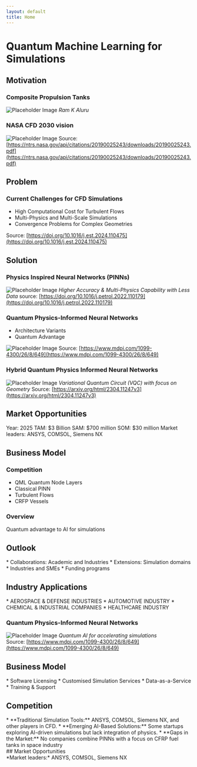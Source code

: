 ```yaml
---
layout: default
title: Home
---
```


# Quantum Machine Learning for Simulations

## Motivation

### Composite Propulsion Tanks

![Placeholder Image](assets/images/propulsion.png)
*Ram K Aluru*

### NASA CFD 2030 vision

![Placeholder Image](assets/images/complex_geometries.png)
Source: [https://ntrs.nasa.gov/api/citations/20190025243/downloads/20190025243.pdf](https://ntrs.nasa.gov/api/citations/20190025243/downloads/20190025243.pdf)

## Problem

### Current Challenges for CFD Simulations

*   High Computational Cost for Turbulent Flows
*   Multi-Physics and Multi-Scale Simulations
*   Convergence Problems for Complex Geometries

Source: [https://doi.org/10.1016/j.est.2024.110475](https://doi.org/10.1016/j.est.2024.110475)

## Solution

### Physics Inspired Neural Networks (PINNs)

![Placeholder Image](assets/images/pimm.png)
*Higher Accuracy & Multi-Physics Capability with Less Data*
source: [https://doi.org/10.1016/j.petrol.2022.110179](https://doi.org/10.1016/j.petrol.2022.110179)

### Quantum Physics-Informed Neural Networks

*   Architecture Variants
*   Quantum Advantage

![Placeholder Image](assets/images/architecture.png)
Source: [https://www.mdpi.com/1099-4300/26/8/649](https://www.mdpi.com/1099-4300/26/8/649)

### Hybrid Quantum Physics Informed Neural Networks

![Placeholder Image](assets/images/pinn_layer.png)
*Variational Quantum Circuit (VQC) with focus on Geometry*
Source: [https://arxiv.org/html/2304.11247v3](https://arxiv.org/html/2304.11247v3)

## Market Opportunities
<div class="content-section">
Year: 2025  
TAM: $3 Billion  
SAM: $700 million  
SOM: $30 million  
Market leaders: ANSYS, COMSOL, Siemens NX
</div>

## Business Model

### Competition

*   QML Quantum Node Layers
*   Classical PINN
*  Turbulent Flows
*	CRFP Vessels

### Overview
Quantum advantage to AI for simulations

## Outlook
<div class="content-section">
*   Collaborations: Academic and Industries
*   Extensions: Simulation domains
*   Industries and SMEs
*   Funding programs
</div>

## Industry Applications
<div class="content-section">
*   AEROSPACE & DEFENSE INDUSTRIES
*   AUTOMOTIVE INDUSTRY
*   CHEMICAL & INDUSTRIAL COMPANIES
*   HEALTHCARE INDUSTRY
</div>

### Quantum Physics-Informed Neural Networks

![Placeholder Image](assets/images/vqc.png)
*Quantum AI for accelerating simulations*  
Source: [https://www.mdpi.com/1099-4300/26/8/649](https://www.mdpi.com/1099-4300/26/8/649)

## Business Model
<div class="content-section">
*   Software Licensing
*   Customised Simulation Services
*   Data-as-a-Service
*   Training & Support
</div>

## Competition
<div class="content-section">
*   **Traditional Simulation Tools:** ANSYS, COMSOL, Siemens NX, and other players in CFD.
*   **Emerging AI-Based Solutions:** Some startups exploring AI-driven simulations but lack integration of physics.
*   **Gaps in the Market:** No companies combine PINNs with a focus on CFRP fuel tanks in space industry
</div>
## Market Opportunities
<div class="content-section">
*Market leaders:* ANSYS, COMSOL, Siemens NX
</div>